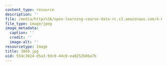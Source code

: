```yaml
---
content_type: resource
description: ''
file: /media/https%3A/open-learning-course-data-rc.s3.amazonaws.com/4-614-religious-architecture-and-islamic-cultures-fall-2002/554c3024d5a39dc044c0ea8252b86a7b_3069.jpg
file_type: image/jpeg
image_metadata:
  caption: ''
  credit: ''
  image-alt: ''
resourcetype: Image
title: 3069.jpg
uid: 554c3024-d5a3-9dc0-44c0-ea8252b86a7b
---
```

